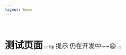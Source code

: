 ```yaml
---
layout: home
---
```

<br><br><br>  <!-- 换行标签 -->
<span style="font-size: 30px;">**测试页面**</span>
::: tip <span style="font-size: 20px;">提示</span>
<span style="font-size: 20px;">仍在开发中~~:smile:</span>
:::




